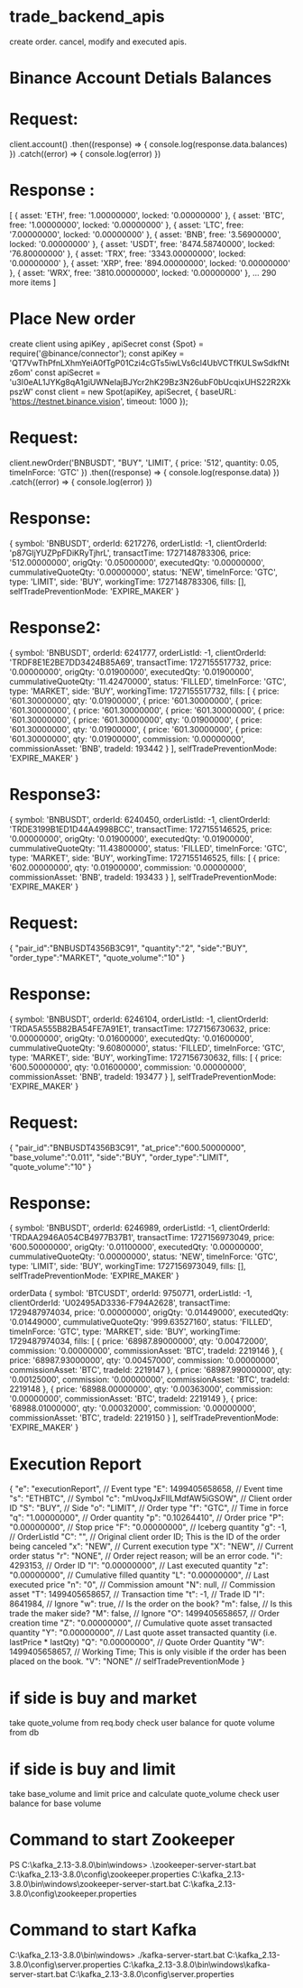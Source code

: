 # trade_backend_apis
create order. cancel, modify and executed apis.

# Binance Account Detials Balances

# Request: 
client.account()
    .then((response) => {
        console.log(response.data.balances)
    })
    .catch((error) => {
        console.log(error)
    })
# Response :
[
  { asset: 'ETH', free: '1.00000000', locked: '0.00000000' },
  { asset: 'BTC', free: '1.00000000', locked: '0.00000000' },
  { asset: 'LTC', free: '7.00000000', locked: '0.00000000' },
  { asset: 'BNB', free: '3.56900000', locked: '0.00000000' },
  { asset: 'USDT', free: '8474.58740000', locked: '76.80000000' },
  { asset: 'TRX', free: '3343.00000000', locked: '0.00000000' },
  { asset: 'XRP', free: '894.00000000', locked: '0.00000000' },
  { asset: 'WRX', free: '3810.00000000', locked: '0.00000000' },
  ... 290 more items
]

# Place New order
create client using apiKey , apiSecret
const {Spot} = require('@binance/connector');
const apiKey = 'QT7VwThPfnLXhmYeiA0fTgP01Czi4cGTs5iwLVs6cl4UbVCTfKULSwSdkfNtz6om'
const apiSecret = 'u3I0eAL1JYKg8qA1giUWNeIajBJYcr2hK29Bz3N26ubF0bUcqixUHS22R2XkpszW'
const client = new Spot(apiKey, apiSecret, { baseURL: 'https://testnet.binance.vision', timeout: 1000 });

# Request: 
client.newOrder('BNBUSDT', "BUY", 'LIMIT', {
    price: '512',
    quantity: 0.05, 
    timeInForce: 'GTC'
  })
      .then((response) => {
        console.log(response.data)
      })
      .catch((error) => {
        console.log(error)
      })

# Response:
{
  symbol: 'BNBUSDT',
  orderId: 6217276,
  orderListId: -1,
  clientOrderId: 'p87GljYUZPpFDiKRyTjhrL',
  transactTime: 1727148783306,
  price: '512.00000000',
  origQty: '0.05000000',
  executedQty: '0.00000000',
  cummulativeQuoteQty: '0.00000000',
  status: 'NEW',
  timeInForce: 'GTC',
  type: 'LIMIT',
  side: 'BUY',
  workingTime: 1727148783306,
  fills: [],
  selfTradePreventionMode: 'EXPIRE_MAKER'
}

# Response2:
{
  symbol: 'BNBUSDT',
  orderId: 6241777,
  orderListId: -1,
  clientOrderId: 'TRDF8E1E2BE7DD3424B85A69',
  transactTime: 1727155517732,
  price: '0.00000000',
  origQty: '0.01900000',
  executedQty: '0.01900000',
  cummulativeQuoteQty: '11.42470000',
  status: 'FILLED',
  timeInForce: 'GTC',
  type: 'MARKET',
  side: 'BUY',
  workingTime: 1727155517732,
  fills: [
    {
      price: '601.30000000',
      qty: '0.01900000',
    {
      price: '601.30000000',
    {
      price: '601.30000000',
    {
      price: '601.30000000',
    {
      price: '601.30000000',
    {
      price: '601.30000000',
    {
      price: '601.30000000',
      qty: '0.01900000',
    {
      price: '601.30000000',
      qty: '0.01900000',
    {
      price: '601.30000000',
    {
      price: '601.30000000',
      qty: '0.01900000',
      commission: '0.00000000',
      commissionAsset: 'BNB',
      tradeId: 193442
    }
  ],
  selfTradePreventionMode: 'EXPIRE_MAKER'
}

# Response3:
{
  symbol: 'BNBUSDT',
  orderId: 6240450,
  orderListId: -1,
  clientOrderId: 'TRDE3199B1ED1D44A4998BCC',
  transactTime: 1727155146525,
  price: '0.00000000',
  origQty: '0.01900000',
  executedQty: '0.01900000',
  cummulativeQuoteQty: '11.43800000',
  status: 'FILLED',
  timeInForce: 'GTC',
  type: 'MARKET',
  side: 'BUY',
  workingTime: 1727155146525,
  fills: [
    {
      price: '602.00000000',
      qty: '0.01900000',
      commission: '0.00000000',
      commissionAsset: 'BNB',
      tradeId: 193433
    }
  ],
  selfTradePreventionMode: 'EXPIRE_MAKER'
}

# Request:
{
    "pair_id":"BNBUSDT4356B3C91",
    "quantity":"2",
    "side":"BUY",
    "order_type":"MARKET",
    "quote_volume":"10"
}

# Response:
{
  symbol: 'BNBUSDT',
  orderId: 6246104,
  orderListId: -1,
  clientOrderId: 'TRDA5A555B82BA54FE7A91E1',
  transactTime: 1727156730632,
  price: '0.00000000',
  origQty: '0.01600000',
  executedQty: '0.01600000',
  cummulativeQuoteQty: '9.60800000',
  status: 'FILLED',
  timeInForce: 'GTC',
  type: 'MARKET',
  side: 'BUY',
  workingTime: 1727156730632,
  fills: [
    {
      price: '600.50000000',
      qty: '0.01600000',
      commission: '0.00000000',
      commissionAsset: 'BNB',
      tradeId: 193477
    }
  ],
  selfTradePreventionMode: 'EXPIRE_MAKER'
}



# Request:
{
    "pair_id":"BNBUSDT4356B3C91",
    "at_price":"600.50000000",
    "base_volume":"0.011",
    "side":"BUY",
    "order_type":"LIMIT",
    "quote_volume":"10"
}

# Response:
{
  symbol: 'BNBUSDT',
  orderId: 6246989,
  orderListId: -1,
  clientOrderId: 'TRDAA2946A054CB4977B37B1',
  transactTime: 1727156973049,
  price: '600.50000000',
  origQty: '0.01100000',
  executedQty: '0.00000000',
  cummulativeQuoteQty: '0.00000000',
  status: 'NEW',
  timeInForce: 'GTC',
  type: 'LIMIT',
  side: 'BUY',
  workingTime: 1727156973049,
  fills: [],
  selfTradePreventionMode: 'EXPIRE_MAKER'
}


orderData {
  symbol: 'BTCUSDT',
  orderId: 9750771,
  orderListId: -1,
  clientOrderId: 'U02495AD3336-F794A2628',
  transactTime: 1729487974034,
  price: '0.00000000',
  origQty: '0.01449000',
  executedQty: '0.01449000',
  cummulativeQuoteQty: '999.63527160',
  status: 'FILLED',
  timeInForce: 'GTC',
  type: 'MARKET',
  side: 'BUY',
  workingTime: 1729487974034,
  fills: [
    {
      price: '68987.89000000',
      qty: '0.00472000',
      commission: '0.00000000',
      commissionAsset: 'BTC',
      tradeId: 2219146
    },
    {
      price: '68987.93000000',
      qty: '0.00457000',
      commission: '0.00000000',
      commissionAsset: 'BTC',
      tradeId: 2219147
    },
    {
      price: '68987.99000000',
      qty: '0.00125000',
      commission: '0.00000000',
      commissionAsset: 'BTC',
      tradeId: 2219148
    },
    {
      price: '68988.00000000',
      qty: '0.00363000',
      commission: '0.00000000',
      commissionAsset: 'BTC',
      tradeId: 2219149
    },
    {
      price: '68988.01000000',
      qty: '0.00032000',
      commission: '0.00000000',
      commissionAsset: 'BTC',
      tradeId: 2219150
    }
  ],
  selfTradePreventionMode: 'EXPIRE_MAKER'
}

# Execution Report

{
  "e": "executionReport",        // Event type
  "E": 1499405658658,            // Event time
  "s": "ETHBTC",                 // Symbol
  "c": "mUvoqJxFIILMdfAW5iGSOW", // Client order ID
  "S": "BUY",                    // Side
  "o": "LIMIT",                  // Order type
  "f": "GTC",                    // Time in force
  "q": "1.00000000",             // Order quantity
  "p": "0.10264410",             // Order price
  "P": "0.00000000",             // Stop price
  "F": "0.00000000",             // Iceberg quantity
  "g": -1,                       // OrderListId
  "C": "",                       // Original client order ID; This is the ID of the order being canceled
  "x": "NEW",                    // Current execution type
  "X": "NEW",                    // Current order status
  "r": "NONE",                   // Order reject reason; will be an error code.
  "i": 4293153,                  // Order ID
  "l": "0.00000000",             // Last executed quantity
  "z": "0.00000000",             // Cumulative filled quantity
  "L": "0.00000000",             // Last executed price
  "n": "0",                      // Commission amount
  "N": null,                     // Commission asset
  "T": 1499405658657,            // Transaction time
  "t": -1,                       // Trade ID
  "I": 8641984,                  // Ignore
  "w": true,                     // Is the order on the book?
  "m": false,                    // Is this trade the maker side?
  "M": false,                    // Ignore
  "O": 1499405658657,            // Order creation time
  "Z": "0.00000000",             // Cumulative quote asset transacted quantity
  "Y": "0.00000000",             // Last quote asset transacted quantity (i.e. lastPrice * lastQty)
  "Q": "0.00000000",             // Quote Order Quantity
  "W": 1499405658657,            // Working Time; This is only visible if the order has been placed on the book.
  "V": "NONE"                    // selfTradePreventionMode
}



# if side is buy and market
take quote_volume from req.body 
check user  balance for quote volume from db

# if side is buy and limit 
take base_volume and limit price and calculate quote_volume 
check user balance for base volume

# Command to start Zookeeper

PS C:\kafka_2.13-3.8.0\bin\windows> .\zookeeper-server-start.bat C:\kafka_2.13-3.8.0\config\zookeeper.properties
C:\kafka_2.13-3.8.0\bin\windows\zookeeper-server-start.bat C:\kafka_2.13-3.8.0\config\zookeeper.properties
# Command to start Kafka
 
C:\kafka_2.13-3.8.0\bin\windows>  ./kafka-server-start.bat C:\kafka_2.13-3.8.0\config\server.properties
C:\kafka_2.13-3.8.0\bin\windows\kafka-server-start.bat C:\kafka_2.13-3.8.0\config\server.properties




